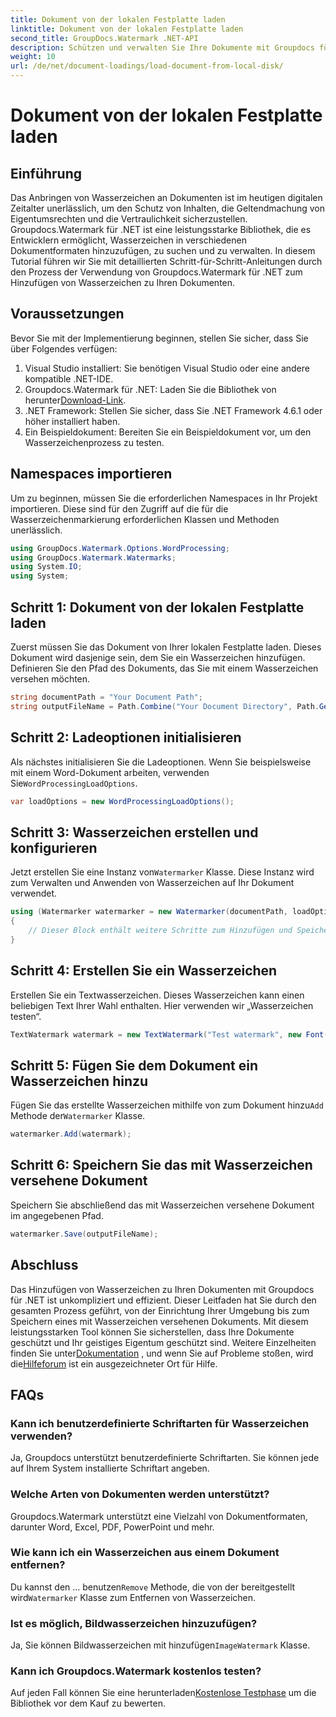 ```yaml
---
title: Dokument von der lokalen Festplatte laden
linktitle: Dokument von der lokalen Festplatte laden
second_title: GroupDocs.Watermark .NET-API
description: Schützen und verwalten Sie Ihre Dokumente mit Groupdocs für .NET. Befolgen Sie unsere detaillierte Anleitung, um Wasserzeichen nahtlos hinzuzufügen.
weight: 10
url: /de/net/document-loadings/load-document-from-local-disk/
---
```


# Dokument von der lokalen Festplatte laden

## Einführung
Das Anbringen von Wasserzeichen an Dokumenten ist im heutigen digitalen Zeitalter unerlässlich, um den Schutz von Inhalten, die Geltendmachung von Eigentumsrechten und die Vertraulichkeit sicherzustellen. Groupdocs.Watermark für .NET ist eine leistungsstarke Bibliothek, die es Entwicklern ermöglicht, Wasserzeichen in verschiedenen Dokumentformaten hinzuzufügen, zu suchen und zu verwalten. In diesem Tutorial führen wir Sie mit detaillierten Schritt-für-Schritt-Anleitungen durch den Prozess der Verwendung von Groupdocs.Watermark für .NET zum Hinzufügen von Wasserzeichen zu Ihren Dokumenten.
## Voraussetzungen
Bevor Sie mit der Implementierung beginnen, stellen Sie sicher, dass Sie über Folgendes verfügen:
1. Visual Studio installiert: Sie benötigen Visual Studio oder eine andere kompatible .NET-IDE.
2.  Groupdocs.Watermark für .NET: Laden Sie die Bibliothek von herunter[Download-Link](https://releases.groupdocs.com/Watermark/net/).
3. .NET Framework: Stellen Sie sicher, dass Sie .NET Framework 4.6.1 oder höher installiert haben.
4. Ein Beispieldokument: Bereiten Sie ein Beispieldokument vor, um den Wasserzeichenprozess zu testen.
## Namespaces importieren
Um zu beginnen, müssen Sie die erforderlichen Namespaces in Ihr Projekt importieren. Diese sind für den Zugriff auf die für die Wasserzeichenmarkierung erforderlichen Klassen und Methoden unerlässlich.
```csharp
using GroupDocs.Watermark.Options.WordProcessing;
using GroupDocs.Watermark.Watermarks;
using System.IO;
using System;
```
## Schritt 1: Dokument von der lokalen Festplatte laden
Zuerst müssen Sie das Dokument von Ihrer lokalen Festplatte laden. Dieses Dokument wird dasjenige sein, dem Sie ein Wasserzeichen hinzufügen.
Definieren Sie den Pfad des Dokuments, das Sie mit einem Wasserzeichen versehen möchten.
```csharp
string documentPath = "Your Document Path";
string outputFileName = Path.Combine("Your Document Directory", Path.GetFileName(documentPath));
```
## Schritt 2: Ladeoptionen initialisieren
 Als nächstes initialisieren Sie die Ladeoptionen. Wenn Sie beispielsweise mit einem Word-Dokument arbeiten, verwenden Sie`WordProcessingLoadOptions`.
```csharp
var loadOptions = new WordProcessingLoadOptions();
```
## Schritt 3: Wasserzeichen erstellen und konfigurieren
 Jetzt erstellen Sie eine Instanz von`Watermarker` Klasse. Diese Instanz wird zum Verwalten und Anwenden von Wasserzeichen auf Ihr Dokument verwendet.
```csharp
using (Watermarker watermarker = new Watermarker(documentPath, loadOptions))
{
    // Dieser Block enthält weitere Schritte zum Hinzufügen und Speichern des Wasserzeichens
}
```
## Schritt 4: Erstellen Sie ein Wasserzeichen
Erstellen Sie ein Textwasserzeichen. Dieses Wasserzeichen kann einen beliebigen Text Ihrer Wahl enthalten. Hier verwenden wir „Wasserzeichen testen“.
```csharp
TextWatermark watermark = new TextWatermark("Test watermark", new Font("Arial", 12));
```
## Schritt 5: Fügen Sie dem Dokument ein Wasserzeichen hinzu
Fügen Sie das erstellte Wasserzeichen mithilfe von zum Dokument hinzu`Add` Methode der`Watermarker` Klasse.
```csharp
watermarker.Add(watermark);
```
## Schritt 6: Speichern Sie das mit Wasserzeichen versehene Dokument
Speichern Sie abschließend das mit Wasserzeichen versehene Dokument im angegebenen Pfad.
```csharp
watermarker.Save(outputFileName);
```

## Abschluss
Das Hinzufügen von Wasserzeichen zu Ihren Dokumenten mit Groupdocs für .NET ist unkompliziert und effizient. Dieser Leitfaden hat Sie durch den gesamten Prozess geführt, von der Einrichtung Ihrer Umgebung bis zum Speichern eines mit Wasserzeichen versehenen Dokuments. Mit diesem leistungsstarken Tool können Sie sicherstellen, dass Ihre Dokumente geschützt und Ihr geistiges Eigentum geschützt sind. 
 Weitere Einzelheiten finden Sie unter[Dokumentation](https://tutorials.groupdocs.com/Watermark/net/) , und wenn Sie auf Probleme stoßen, wird die[Hilfeforum](https://forum.groupdocs.com/c/watermark/19) ist ein ausgezeichneter Ort für Hilfe. 
## FAQs
### Kann ich benutzerdefinierte Schriftarten für Wasserzeichen verwenden?
Ja, Groupdocs unterstützt benutzerdefinierte Schriftarten. Sie können jede auf Ihrem System installierte Schriftart angeben.
### Welche Arten von Dokumenten werden unterstützt?
Groupdocs.Watermark unterstützt eine Vielzahl von Dokumentformaten, darunter Word, Excel, PDF, PowerPoint und mehr.
### Wie kann ich ein Wasserzeichen aus einem Dokument entfernen?
 Du kannst den ... benutzen`Remove` Methode, die von der bereitgestellt wird`Watermarker` Klasse zum Entfernen von Wasserzeichen.
### Ist es möglich, Bildwasserzeichen hinzuzufügen?
 Ja, Sie können Bildwasserzeichen mit hinzufügen`ImageWatermark` Klasse.
### Kann ich Groupdocs.Watermark kostenlos testen?
 Auf jeden Fall können Sie eine herunterladen[Kostenlose Testphase](https://releases.groupdocs.com/) um die Bibliothek vor dem Kauf zu bewerten.